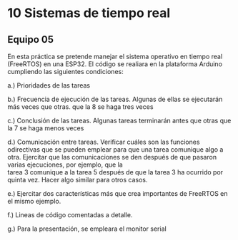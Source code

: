 # 10 Sistemas de tiempo real
## Equipo 05

En esta práctica se pretende manejar el sistema operativo en tiempo real (FreeRTOS) en una ESP32. El código se realiara en la plataforma Arduino cumpliendo las siguientes condiciones:

a.) Prioridades de las tareas

b.) Frecuencia de ejecución de las tareas. Algunas de ellas se ejecutarán más veces 
    que otras. que la 8 se haga tres veces
    
c.) Conclusión de las tareas. Algunas tareas terminarán antes que otras que la 7 
    se haga menos veces
    
d.) Comunicación entre tareas. Verificar cuáles son las funciones odirectivas que 
    se pueden emplear para que una tarea comunique algo a otra. Ejercitar que las comunicaciones se den después de que pasaron varias ejecuciones, por ejemplo, que la   
    tarea 3 comunique a la tarea 5 después de que la tarea 3 ha ocurrido por quinta vez. Hacer algo similar para otros casos.
    
e.) Ejercitar dos características más que crea importantes de FreeRTOS en el mismo 
    ejemplo.
    
f.) Lineas de código comentadas a detalle.

g.) Para la presentación, se empleara el monitor serial
